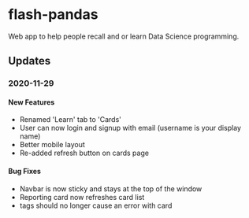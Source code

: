 # flash-pandas

Web app to help people recall and or learn Data Science programming.


## Updates

### 2020-11-29

#### New Features

- Renamed 'Learn' tab to 'Cards'
- User can now login and signup with email (username is your display name)
- Better mobile layout
- Re-added refresh button on cards page

#### Bug Fixes

- Navbar is now sticky and stays at the top of the window
- Reporting card now refreshes card list
- tags should no longer cause an error with card
